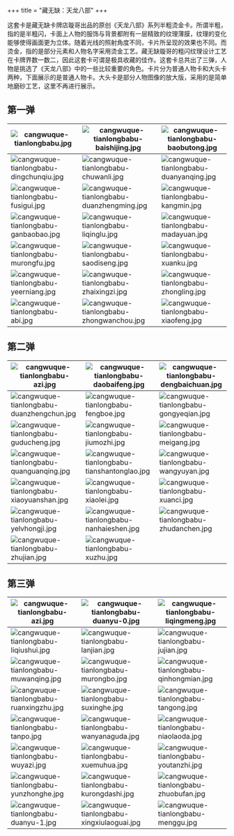 +++
title = "藏无缺：天龙八部"
+++

这套卡是藏无缺卡牌店璇哥出品的原创《天龙八部》系列半粗烫金卡。所谓半粗，指的是半粗闪，卡面上人物的服饰与背景都附有一层精致的纹理薄膜，纹理的变化能够使得画面更为立体。随着光线的照射角度不同，卡片所呈现的效果也不同。而烫金，指的是部分元素和人物名字采用烫金工艺。藏无缺璇哥的粗闪纹理设计工艺在卡牌界数一数二，因此这套卡可谓是极具收藏的佳作。这套卡总共出了三弹，人物是挑选了《天龙八部》中的一些比较重要的角色。卡片分为普通人物卡和大头卡两种，下面展示的是普通人物卡。大头卡是部分人物图像的放大版，采用的是简单地磨砂工艺，这里不再进行展示。

## 第一弹

|![cangwuque-tianlongbabu.jpg](https://guanqr-com.oss-cn-hangzhou.aliyuncs.com/images/cangwuque-tianlongbabu.jpg "卡头")|![cangwuque-tianlongbabu-baishijing.jpg](https://guanqr-com.oss-cn-hangzhou.aliyuncs.com/images/cangwuque-tianlongbabu-baishijing.jpg "白世镜")|![cangwuque-tianlongbabu-baobutong.jpg](https://guanqr-com.oss-cn-hangzhou.aliyuncs.com/images/cangwuque-tianlongbabu-baobutong.jpg "包不同")|
|--|--|--|
|![cangwuque-tianlongbabu-dingchunqiu.jpg](https://guanqr-com.oss-cn-hangzhou.aliyuncs.com/images/cangwuque-tianlongbabu-dingchunqiu.jpg "丁春秋")|![cangwuque-tianlongbabu-chuwanli.jpg](https://guanqr-com.oss-cn-hangzhou.aliyuncs.com/images/cangwuque-tianlongbabu-chuwanli.jpg "褚万里")|![cangwuque-tianlongbabu-duanyanqing.jpg](https://guanqr-com.oss-cn-hangzhou.aliyuncs.com/images/cangwuque-tianlongbabu-duanyanqing.jpg "段延庆")|
|![cangwuque-tianlongbabu-fusigui.jpg](https://guanqr-com.oss-cn-hangzhou.aliyuncs.com/images/cangwuque-tianlongbabu-fusigui.jpg "傅思归")|![cangwuque-tianlongbabu-duanzhengming.jpg](https://guanqr-com.oss-cn-hangzhou.aliyuncs.com/images/cangwuque-tianlongbabu-duanzhengming.jpg "段正明")|![cangwuque-tianlongbabu-kangmin.jpg](https://guanqr-com.oss-cn-hangzhou.aliyuncs.com/images/cangwuque-tianlongbabu-kangmin.jpg "康敏")|
|![cangwuque-tianlongbabu-ganbaobao.jpg](https://guanqr-com.oss-cn-hangzhou.aliyuncs.com/images/cangwuque-tianlongbabu-ganbaobao.jpg "甘宝宝")|![cangwuque-tianlongbabu-liqinglu.jpg](https://guanqr-com.oss-cn-hangzhou.aliyuncs.com/images/cangwuque-tianlongbabu-liqinglu.jpg "李清露")|![cangwuque-tianlongbabu-madayuan.jpg](https://guanqr-com.oss-cn-hangzhou.aliyuncs.com/images/cangwuque-tianlongbabu-madayuan.jpg "马大元")|
|![cangwuque-tianlongbabu-murongfu.jpg](https://guanqr-com.oss-cn-hangzhou.aliyuncs.com/images/cangwuque-tianlongbabu-murongfu.jpg "慕容复")|![cangwuque-tianlongbabu-saodiseng.jpg](https://guanqr-com.oss-cn-hangzhou.aliyuncs.com/images/cangwuque-tianlongbabu-saodiseng.jpg "扫地僧")|![cangwuque-tianlongbabu-xuanku.jpg](https://guanqr-com.oss-cn-hangzhou.aliyuncs.com/images/cangwuque-tianlongbabu-xuanku.jpg "玄苦")|
|![cangwuque-tianlongbabu-yeerniang.jpg](https://guanqr-com.oss-cn-hangzhou.aliyuncs.com/images/cangwuque-tianlongbabu-yeerniang.jpg "叶二娘")|![cangwuque-tianlongbabu-zhaixingzi.jpg](https://guanqr-com.oss-cn-hangzhou.aliyuncs.com/images/cangwuque-tianlongbabu-zhaixingzi.jpg "摘星子")|![cangwuque-tianlongbabu-zhongling.jpg](https://guanqr-com.oss-cn-hangzhou.aliyuncs.com/images/cangwuque-tianlongbabu-zhongling.jpg "钟灵")|
|![cangwuque-tianlongbabu-abi.jpg](https://guanqr-com.oss-cn-hangzhou.aliyuncs.com/images/cangwuque-tianlongbabu-abi.jpg "阿碧")|![cangwuque-tianlongbabu-zhongwanchou.jpg](https://guanqr-com.oss-cn-hangzhou.aliyuncs.com/images/cangwuque-tianlongbabu-zhongwanchou.jpg "钟万仇")|![cangwuque-tianlongbabu-xiaofeng.jpg](https://guanqr-com.oss-cn-hangzhou.aliyuncs.com/images/cangwuque-tianlongbabu-xiaofeng.jpg "萧峰")|

## 第二弹

|![cangwuque-tianlongbabu-azi.jpg](https://guanqr-com.oss-cn-hangzhou.aliyuncs.com/images/cangwuque-tianlongbabu-azi.jpg "阿紫")|![cangwuque-tianlongbabu-daobaifeng.jpg](https://guanqr-com.oss-cn-hangzhou.aliyuncs.com/images/cangwuque-tianlongbabu-daobaifeng.jpg "刀白凤")|![cangwuque-tianlongbabu-dengbaichuan.jpg](https://guanqr-com.oss-cn-hangzhou.aliyuncs.com/images/cangwuque-tianlongbabu-dengbaichuan.jpg "邓百川")|
|--|--|--|
|![cangwuque-tianlongbabu-duanzhengchun.jpg](https://guanqr-com.oss-cn-hangzhou.aliyuncs.com/images/cangwuque-tianlongbabu-duanzhengchun.jpg "段正淳")|![cangwuque-tianlongbabu-fengboe.jpg](https://guanqr-com.oss-cn-hangzhou.aliyuncs.com/images/cangwuque-tianlongbabu-fengboe.jpg "风波恶")|![cangwuque-tianlongbabu-gongyeqian.jpg](https://guanqr-com.oss-cn-hangzhou.aliyuncs.com/images/cangwuque-tianlongbabu-gongyeqian.jpg "公冶乾")|
|![cangwuque-tianlongbabu-guducheng.jpg](https://guanqr-com.oss-cn-hangzhou.aliyuncs.com/images/cangwuque-tianlongbabu-guducheng.jpg "古笃诚")|![cangwuque-tianlongbabu-jiumozhi.jpg](https://guanqr-com.oss-cn-hangzhou.aliyuncs.com/images/cangwuque-tianlongbabu-jiumozhi.jpg "鸠摩智")|![cangwuque-tianlongbabu-meigang.jpg](https://guanqr-com.oss-cn-hangzhou.aliyuncs.com/images/cangwuque-tianlongbabu-meigang.jpg "梅钢")|
|![cangwuque-tianlongbabu-quanguanqing.jpg](https://guanqr-com.oss-cn-hangzhou.aliyuncs.com/images/cangwuque-tianlongbabu-quanguanqing.jpg "全冠清")|![cangwuque-tianlongbabu-tianshantonglao.jpg](https://guanqr-com.oss-cn-hangzhou.aliyuncs.com/images/cangwuque-tianlongbabu-tianshantonglao.jpg "天山童姥")|![cangwuque-tianlongbabu-wangyuyan.jpg](https://guanqr-com.oss-cn-hangzhou.aliyuncs.com/images/cangwuque-tianlongbabu-wangyuyan.jpg "王语嫣")|
|![cangwuque-tianlongbabu-xiaoyuanshan.jpg](https://guanqr-com.oss-cn-hangzhou.aliyuncs.com/images/cangwuque-tianlongbabu-xiaoyuanshan.jpg "萧远山")|![cangwuque-tianlongbabu-xiaolei.jpg](https://guanqr-com.oss-cn-hangzhou.aliyuncs.com/images/cangwuque-tianlongbabu-xiaolei.jpg "晓蕾")|![cangwuque-tianlongbabu-xuanci.jpg](https://guanqr-com.oss-cn-hangzhou.aliyuncs.com/images/cangwuque-tianlongbabu-xuanci.jpg "玄慈")|
|![cangwuque-tianlongbabu-yelvhongji.jpg](https://guanqr-com.oss-cn-hangzhou.aliyuncs.com/images/cangwuque-tianlongbabu-yelvhongji.jpg "耶律洪基")|![cangwuque-tianlongbabu-nanhaieshen.jpg](https://guanqr-com.oss-cn-hangzhou.aliyuncs.com/images/cangwuque-tianlongbabu-nanhaieshen.jpg "南海鳄神")|![cangwuque-tianlongbabu-zhudanchen.jpg](https://guanqr-com.oss-cn-hangzhou.aliyuncs.com/images/cangwuque-tianlongbabu-zhudanchen.jpg "朱丹臣")|
|![cangwuque-tianlongbabu-zhujian.jpg](https://guanqr-com.oss-cn-hangzhou.aliyuncs.com/images/cangwuque-tianlongbabu-zhujian.jpg "竹剑")|![cangwuque-tianlongbabu-xuzhu.jpg](/images/cangwuque-tianlongbabu-xuzhu.jpg "虚竹")||

## 第三弹

|![cangwuque-tianlongbabu-azi.jpg](https://guanqr-com.oss-cn-hangzhou.aliyuncs.com/images/cangwuque-tianlongbabu-azhu.jpg "azhu")|![cangwuque-tianlongbabu-duanyu-0.jpg](https://guanqr-com.oss-cn-hangzhou.aliyuncs.com/images/cangwuque-tianlongbabu-duanyu-0.jpg "段誉")|![cangwuque-tianlongbabu-liqingmeng.jpg](https://guanqr-com.oss-cn-hangzhou.aliyuncs.com/images/cangwuque-tianlongbabu-liqingmeng.jpg "李青梦")|
|--|--|--|
|![cangwuque-tianlongbabu-liqiushui.jpg](https://guanqr-com.oss-cn-hangzhou.aliyuncs.com/images/cangwuque-tianlongbabu-liqiushui.jpg "李秋水")|![cangwuque-tianlongbabu-lanjian.jpg](https://guanqr-com.oss-cn-hangzhou.aliyuncs.com/images/cangwuque-tianlongbabu-lanjian.jpg "兰剑")|![cangwuque-tianlongbabu-jujian.jpg](https://guanqr-com.oss-cn-hangzhou.aliyuncs.com/images/cangwuque-tianlongbabu-jujian.jpg "菊剑")|
|![cangwuque-tianlongbabu-muwanqing.jpg](https://guanqr-com.oss-cn-hangzhou.aliyuncs.com/images/cangwuque-tianlongbabu-muwanqing.jpg "木婉清")|![cangwuque-tianlongbabu-murongbo.jpg](https://guanqr-com.oss-cn-hangzhou.aliyuncs.com/images/cangwuque-tianlongbabu-murongbo.jpg "慕容博")|![cangwuque-tianlongbabu-qinhongmian.jpg](https://guanqr-com.oss-cn-hangzhou.aliyuncs.com/images/cangwuque-tianlongbabu-qinhongmian.jpg "秦红棉")|
|![cangwuque-tianlongbabu-ruanxingzhu.jpg](https://guanqr-com.oss-cn-hangzhou.aliyuncs.com/images/cangwuque-tianlongbabu-ruanxingzhu.jpg "阮星竹")|![cangwuque-tianlongbabu-suxinghe.jpg](https://guanqr-com.oss-cn-hangzhou.aliyuncs.com/images/cangwuque-tianlongbabu-suxinghe.jpg "苏星河")|![cangwuque-tianlongbabu-tangong.jpg](https://guanqr-com.oss-cn-hangzhou.aliyuncs.com/images/cangwuque-tianlongbabu-tangong.jpg "谭公")|
|![cangwuque-tianlongbabu-tanpo.jpg](https://guanqr-com.oss-cn-hangzhou.aliyuncs.com/images/cangwuque-tianlongbabu-tanpo.jpg "谭婆")|![cangwuque-tianlongbabu-wanyanaguda.jpg](https://guanqr-com.oss-cn-hangzhou.aliyuncs.com/images/cangwuque-tianlongbabu-wanyanaguda.jpg "完颜阿骨打")|![cangwuque-tianlongbabu-niaolaoda.jpg](https://guanqr-com.oss-cn-hangzhou.aliyuncs.com/images/cangwuque-tianlongbabu-niaolaoda.jpg "鸟老大")|
|![cangwuque-tianlongbabu-wuyazi.jpg](https://guanqr-com.oss-cn-hangzhou.aliyuncs.com/images/cangwuque-tianlongbabu-wuyazi.jpg "无崖子")|![cangwuque-tianlongbabu-xuemuhua.jpg](https://guanqr-com.oss-cn-hangzhou.aliyuncs.com/images/cangwuque-tianlongbabu-xuemuhua.jpg "薛慕华")|![cangwuque-tianlongbabu-youtanzhi.jpg](https://guanqr-com.oss-cn-hangzhou.aliyuncs.com/images/cangwuque-tianlongbabu-youtanzhi.jpg "游坦之")|
|![cangwuque-tianlongbabu-yunzhonghe.jpg](https://guanqr-com.oss-cn-hangzhou.aliyuncs.com/images/cangwuque-tianlongbabu-yunzhonghe.jpg "云中鹤")|![cangwuque-tianlongbabu-kurongdashi.jpg](https://guanqr-com.oss-cn-hangzhou.aliyuncs.com/images/cangwuque-tianlongbabu-kurongdashi.jpg "枯荣大师")|![cangwuque-tianlongbabu-zhuobufan.jpg](https://guanqr-com.oss-cn-hangzhou.aliyuncs.com/images/cangwuque-tianlongbabu-zhuobufan.jpg "卓不凡")|
|![cangwuque-tianlongbabu-duanyu-1.jpg](https://guanqr-com.oss-cn-hangzhou.aliyuncs.com/images/cangwuque-tianlongbabu-duanyu-1.jpg "段誉")|![cangwuque-tianlongbabu-xingxiulaoguai.jpg](https://guanqr-com.oss-cn-hangzhou.aliyuncs.com/images/cangwuque-tianlongbabu-xingxiulaoguai.jpg "星宿老怪")|![cangwuque-tianlongbabu-menggu.jpg](https://guanqr-com.oss-cn-hangzhou.aliyuncs.com/images/cangwuque-tianlongbabu-menggu.jpg "梦姑")|